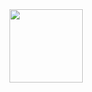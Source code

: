 <!-- <a href="https://github.com/anuraghazra/github-readme-stats">
  <img align="center" height="130px" src="https://github-readme-stats.vercel.app/api?username=jun-tsuno&count_private=true&theme=dark&show_icons=true&hide=contribs" />
</a> -->
<a href="https://github.com/anuraghazra/convoychat">
  <img align="center" height="130px" src="https://github-readme-stats.vercel.app/api/top-langs/?username=jun-tsuno&layout=compact&theme=dark&langs_count=10" />
</a>
